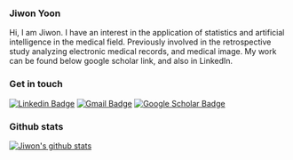 ### Jiwon Yoon
Hi, I am Jiwon. I have an interest in the application of statistics and artificial intelligence in the medical field. Previously involved in the retrospective study analyzing electronic medical records, and medical image. My work can be found below google scholar link, and also in LinkedIn.


### Get in touch
[![Linkedin Badge](https://img.shields.io/badge/-LinkedIn-blue?style=flat-square&logo=Linkedin&logoColor=white&link=https://www.linkedin.com/in/jiwon-yoon-0992361b5/)](https://www.linkedin.com/in/jiwon-yoon-0992361b5/)
[![Gmail Badge](https://img.shields.io/badge/Gmail-d14836?style=flat-square&logo=Gmail&logoColor=white&link=mailto:yoon.jiwon.g@gmail.com)](mailto:yoon.jiwon.g@gmail.com)
[![Google Scholar Badge](https://img.shields.io/badge/GoogleScholar-white?style=flat-square&logoColor=black&link=https://scholar.google.com/citations?user=SBRacRwAAAAJ&hl=en)](https://scholar.google.com/citations?user=SBRacRwAAAAJ&hl=en)
<!--[![Blog Badge](https://img.shields.io/badge/Blog-white?style=flat-square&logoColor=black&link=https://jwon-yoon.tistory.com/)](https://jwon-yoon.tistory.com/)
<!-- [![Blog Badge](https://img.shields.io/badge/Blog-T-lightgrey&logo=Tistory&logoColor=black&link=https://jwon-yoon.tistory.com/)](https://jwon-yoon.tistory.com/) -->


### Github stats
[![Jiwon's github stats](https://github-readme-stats.vercel.app/api?username=yooonjiwon&show_icons=true&theme=graywhite)](https://github.com/anuraghazra/github-readme-stats)
<!--
**yooonjiwon/yooonjiwon** is a ✨ _special_ ✨ repository because its `README.md` (this file) appears on your GitHub profile.

Here are some ideas to get you started:

- 🔭 I’m currently working on ...
- 🌱 I’m currently learning ...
- 👯 I’m looking to collaborate on ...
- 🤔 I’m looking for help with ...
- 💬 Ask me about ...
- 📫 How to reach me: ...
- 😄 Pronouns: ...
- ⚡ Fun fact: ...
-->
